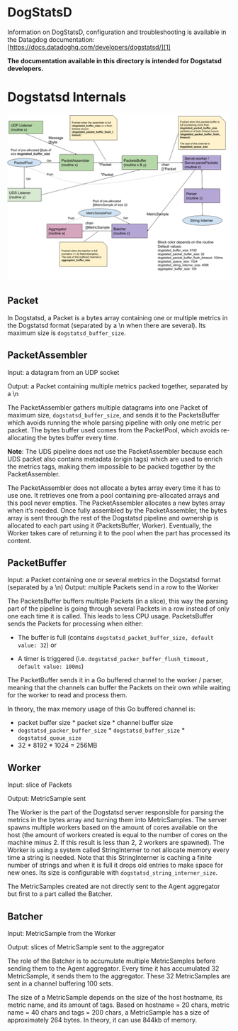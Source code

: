 # DogStatsD

Information on DogStatsD, configuration and troubleshooting is available in the Datagdog documentation:
[https://docs.datadoghq.com/developers/dogstatsd/][1]

**The documentation available in this directory is intended for Dogstatsd developers.**

[1]: https://docs.datadoghq.com/developers/dogstatsd/

# Dogstatsd Internals

![Dogstatsd Internals Schema](internals_schema.png)

## Packet

In Dogstatsd, a Packet is a bytes array containing one or multiple metrics in the Dogstatsd format (separated by a \n when there are several). Its maximum size is `dogstatsd_buffer_size`.

## PacketAssembler

Input: a datagram from an UDP socket

Output: a Packet containing multiple metrics packed together, separated by a \n

The PacketAssembler gathers multiple datagrams into one Packet of maximum size, `dogstatsd_buffer_size`, and sends it to the PacketsBuffer which avoids running the whole parsing pipeline with only one metric per packet. The bytes buffer used comes from the PacketPool, which avoids re-allocating the bytes buffer every time. 

**Note**: The UDS pipeline does not use the PacketAssembler because each UDS packet also contains metadata (origin tags) which are used to enrich the metrics tags, making them impossible to be packed together by the PacketAssembler.

The PacketAssembler does not allocate a bytes array every time it has to use one. It retrieves one from a pool containing pre-allocated arrays and this pool never empties. The PacketAssembler allocates a new bytes array when it’s needed.
Once fully assembled by the PacketAssembler, the bytes array is sent through the rest of the Dogstatsd pipeline and ownership is allocated to each part using it (PacketsBuffer, Worker). Eventually, the Worker takes care of returning it to the pool when the part has processed its content.

## PacketBuffer

Input: a Packet containing one or several metrics in the Dogstatsd format (separated by a \n)
Output: multiple Packets send in a row to the Worker

The PacketsBuffer buffers multiple Packets (in a slice), this way the parsing part of the pipeline is going through several Packets in a row instead of only one each time it is called. This leads to less CPU usage. PacketsBuffer sends the Packets for processing when either:
* The buffer is full (contains `dogstatsd_packet_buffer_size, default value: 32`)
or

* A timer is triggered (i.e. `dogstatsd_packer_buffer_flush_timeout, default value: 100ms`)

The PacketBuffer sends it in a Go buffered channel to the worker / parser, meaning that the channels can buffer the Packets on their own while waiting for the worker to read and process them.

In theory, the max memory usage of this Go buffered channel is:
* packet buffer size * packet size * channel buffer size
* `dogstatsd_packer_buffer_size` * `dogstatsd_buffer_size` * `dogstatsd_queue_size`
* 32 * 8192 * 1024 =  256MB

## Worker

Input: slice of Packets

Output: MetricSample sent

The Worker is the part of the Dogstatsd server responsible for parsing the metrics in the bytes array and turning them into MetricSamples. The server spawns multiple workers based on the amount of cores available on the host (the amount of workers created is equal to the number of cores on the machine minus 2. If this result is less than 2, 2 workers are spawned).
The Worker is using a system called StringInterner to not allocate memory every time a string is needed. Note that this StringInterner is caching a finite number of strings and when it is full it drops old entries to make space for new ones. Its size is configurable with `dogstatsd_string_interner_size`.

The MetricSamples created are not directly sent to the Agent aggregator but first to a part called the Batcher.

## Batcher

Input: MetricSample from the Worker

Output: slices of MetricSample sent to the aggregator

The role of the Batcher is to accumulate multiple MetricSamples before sending them to the Agent aggregator. Every time it has accumulated 32 MetricSample, it sends them to the aggregator. These 32 MetricSamples are sent in a channel buffering 100 sets.

The size of a MetricSample depends on the size of the host hostname, its metric name, and its amount of tags. Based on hostname = 20 chars, metric name = 40 chars and tags = 200 chars, a MetricSample has a size of approximately 264 bytes. In theory, it can use 844kb of memory.
